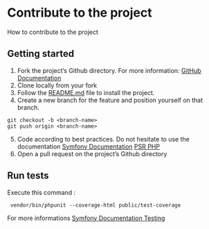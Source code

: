 # Contribute to the project

How to contribute to the project

## Getting started

1. Fork the project’s Github directory. For more information: [GitHub Documentation](https://docs.github.com/fr/pull-requests/collaborating-with-pull-requests/working-with-forks/fork-a-repoy)
2. Clone locally from your fork
3. Follow the [README.md](https://github.com/marleneLG/ToDoAndCoOpc/blob/main/README.md) file to install the project.
4. Create a new branch for the feature and position yourself on that branch.

```shell
git checkout -b <branch-name>
git push origin <branch-name>
```

5. Code according to best practices. Do not hesitate to use the documentation [Symfony Documentation](https://symfony.com/doc/current/index.html) [PSR PHP](https://www.php-fig.org/psr/)
6. Open a pull request on the project’s Github directory

## Run tests

Execute this command :

```shell
 vendor/bin/phpunit --coverage-html public/test-coverage
```

For more informations [Symfony Documentation Testing](https://symfony.com/doc/6.4/testing.html)
